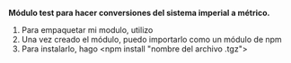 **Módulo test para hacer conversiones del sistema imperial a métrico.**

1. Para empaquetar mi modulo, utilizo <npm pack>
2. Una vez creado el módulo, puedo importarlo como un módulo de npm
3. Para instalarlo, hago <npm install "nombre del archivo .tgz">